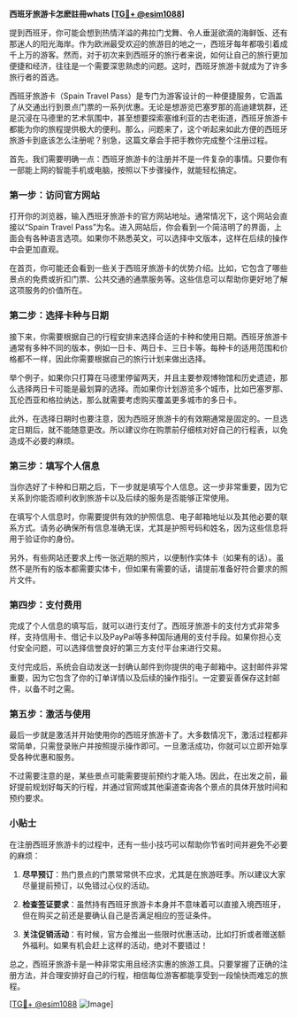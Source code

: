 **西班牙旅游卡怎麽註冊whats [[TG💪+ @esim1088](https://t.me/s/esim1088)]**

提到西班牙，你可能会想到热情洋溢的弗拉门戈舞、令人垂涎欲滴的海鲜饭、还有那迷人的阳光海岸。作为欧洲最受欢迎的旅游目的地之一，西班牙每年都吸引着成千上万的游客。然而，对于初次来到西班牙的旅行者来说，如何让自己的旅行更加便捷和经济，往往是一个需要深思熟虑的问题。这时，西班牙旅游卡就成为了许多旅行者的首选。

西班牙旅游卡（Spain Travel Pass）是专门为游客设计的一种便捷服务，它涵盖了从交通出行到景点门票的一系列优惠。无论是想游览巴塞罗那的高迪建筑群，还是沉浸在马德里的艺术氛围中，甚至想要探索塞维利亚的古老街道，西班牙旅游卡都能为你的旅程提供极大的便利。那么，问题来了，这个听起来如此方便的西班牙旅游卡到底该怎么注册呢？别急，这篇文章会手把手教你完成整个注册过程。

首先，我们需要明确一点：西班牙旅游卡的注册并不是一件复杂的事情。只要你有一部能上网的智能手机或电脑，按照以下步骤操作，就能轻松搞定。

### **第一步：访问官方网站**
打开你的浏览器，输入西班牙旅游卡的官方网站地址。通常情况下，这个网站会直接以“Spain Travel Pass”为名。进入网站后，你会看到一个简洁明了的界面，上面会有各种语言选项。如果你不熟悉英文，可以选择中文版本，这样在后续的操作中会更加直观。

在首页，你可能还会看到一些关于西班牙旅游卡的优势介绍。比如，它包含了哪些景点的免费或折扣门票、公共交通的通票服务等。这些信息可以帮助你更好地了解这项服务的价值所在。

### **第二步：选择卡种与日期**
接下来，你需要根据自己的行程安排来选择合适的卡种和使用日期。西班牙旅游卡通常有多种不同的版本，例如一日卡、两日卡、三日卡等。每种卡的适用范围和价格都不一样，因此你需要根据自己的旅行计划来做出选择。

举个例子，如果你只打算在马德里停留两天，并且主要参观博物馆和历史遗迹，那么选择两日卡可能是最划算的选择。而如果你计划游览多个城市，比如巴塞罗那、瓦伦西亚和格拉纳达，那么就需要考虑购买覆盖更多城市的多日卡。

此外，在选择日期时也要注意，因为西班牙旅游卡的有效期通常是固定的。一旦选定日期后，就不能随意更改。所以建议你在购票前仔细核对好自己的行程表，以免造成不必要的麻烦。

### **第三步：填写个人信息**
当你选好了卡种和日期之后，下一步就是填写个人信息。这一步非常重要，因为它关系到你能否顺利收到旅游卡以及后续的服务是否能够正常使用。

在填写个人信息时，你需要提供有效的护照信息、电子邮箱地址以及其他必要的联系方式。请务必确保所有信息准确无误，尤其是护照号码和姓名，因为这些信息将用于验证你的身份。

另外，有些网站还要求上传一张近期的照片，以便制作实体卡（如果有的话）。虽然不是所有的版本都需要实体卡，但如果有需要的话，请提前准备好符合要求的照片文件。

### **第四步：支付费用**
完成了个人信息的填写后，就可以进行支付了。西班牙旅游卡的支付方式非常多样，支持信用卡、借记卡以及PayPal等多种国际通用的支付手段。如果你担心支付安全问题，可以选择信誉良好的第三方支付平台来进行交易。

支付完成后，系统会自动发送一封确认邮件到你提供的电子邮箱中。这封邮件非常重要，因为它包含了你的订单详情以及后续的操作指引。一定要妥善保存这封邮件，以备不时之需。

### **第五步：激活与使用**
最后一步就是激活并开始使用你的西班牙旅游卡了。大多数情况下，激活过程都非常简单，只需登录账户并按照提示操作即可。一旦激活成功，你就可以立即开始享受各种优惠和服务。

不过需要注意的是，某些景点可能需要提前预约才能入场。因此，在出发之前，最好提前规划好每天的行程，并通过官网或其他渠道查询各个景点的具体开放时间和预约要求。

### **小贴士**
在注册西班牙旅游卡的过程中，还有一些小技巧可以帮助你节省时间并避免不必要的麻烦：

1. **尽早预订**：热门景点的门票常常供不应求，尤其是在旅游旺季。所以建议大家尽量提前预订，以免错过心仪的活动。
   
2. **检查签证要求**：虽然持有西班牙旅游卡本身并不意味着可以直接入境西班牙，但在购买之前还是要确认自己是否满足相应的签证条件。
   
3. **关注促销活动**：有时候，官方会推出一些限时优惠活动，比如打折或者赠送额外福利。如果有机会赶上这样的活动，绝对不要错过！

总之，西班牙旅游卡是一种非常实用且经济实惠的旅游工具。只要掌握了正确的注册方法，并合理安排好自己的行程，相信每位游客都能享受到一段愉快而难忘的旅程。

[[TG💪+ @esim1088](https://t.me/s/esim1088) ![Image](https://i.postimg.cc/4NQfJmqS/Snipaste-2025-05-13-00-14-12.png)]